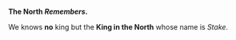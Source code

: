 **The North *Remembers*.**

We knows **no** king but the **King in the North** whose name is *Stake*.  
